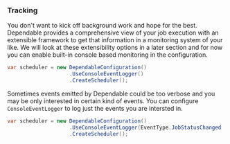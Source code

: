 ### Tracking
You don't want to kick off background work and hope for the best. Dependable provides a comprehensive view of your job execution with an extensible framework to get that information in a monitoring system of your like. We will look at these extensibility options in a later section and for now you can enable built-in console based monitoring in the configuration.

```csharp
var scheduler = new DependableConfiguration()
                    .UseConsoleEventLogger()
                    .CreateScheduler();                    
``` 

Sometimes events emitted by Dependable could be too verbose and you may be only interested in certain kind of events. You can configure ```ConsoleEventLogger``` to log just the events you are intersted in.

```csharp
var scheduler = new DependableConfiguration()
                    .UseConsoleEventLogger(EventType.JobStatusChanged | EventType.Exception)
                    .CreateScheduler();                    
``` 